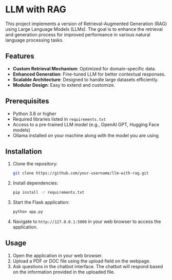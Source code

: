 # LLM with RAG

This project implements a version of Retrieval-Augmented Generation (RAG) using Large Language Models (LLMs). The goal is to enhance the retrieval and generation process for improved performance in various natural language processing tasks.

## Features

- **Custom Retrieval Mechanism**: Optimized for domain-specific data.
- **Enhanced Generation**: Fine-tuned LLM for better contextual responses.
- **Scalable Architecture**: Designed to handle large datasets efficiently.
- **Modular Design**: Easy to extend and customize.

## Prerequisites

- Python 3.8 or higher
- Required libraries listed in `requirements.txt`
- Access to a pre-trained LLM model (e.g., OpenAI GPT, Hugging Face models)
- Ollama installed on your machine along with the model you are using

## Installation

1. Clone the repository:

   ```bash
   git clone https://github.com/your-username/llm-with-rag.git
   ```

2. Install dependencies:

   ```bash
   pip install -r requirements.txt
   ```

3. Start the Flask application:

   ```bash
   python app.py
   ```

4. Navigate to `http://127.0.0.1:5000` in your web browser to access the application.

## Usage

1. Open the application in your web browser.
2. Upload a PDF or DOC file using the upload field on the webpage.
3. Ask questions in the chatbot interface. The chatbot will respond based on the information provided in the uploaded file.
